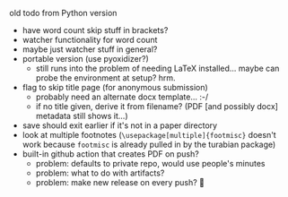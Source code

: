 old todo from Python version
* have word count skip stuff in brackets?
* watcher functionality for word count
* maybe just watcher stuff in general? 
* portable version (use pyoxidizer?)
  - still runs into the problem of needing LaTeX installed... maybe can probe the environment at setup? hrm. 
* flag to skip title page (for anonymous submission)
  - probably need an alternate docx template... :-/
  - if no title given, derive it from filename? (PDF [and possibly docx] metadata still shows it...)
* save should exit earlier if it's not in a paper directory
* look at multiple footnotes (`\usepackage[multiple]{footmisc}` doesn't work because `footmisc` is already pulled in by the turabian package)
* built-in github action that creates PDF on push?
  - problem: defaults to private repo, would use people's minutes
  - problem: what to do with artifacts? 
  - problem: make new release on every push? 😬
